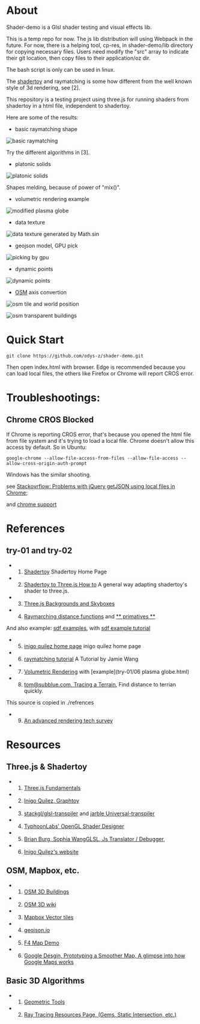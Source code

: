 # About

Shader-demo is a Glsl shader testing and visual effects lib.

This is a temp repo for now. The js lib distribution will using Webpack in the future. For now, there is a helping tool, cp-res, in shader-demo/lib directory for copying necessary files. Users need modify the "src" array to indicate their git location, then copy files to their application/oz dir.

The bash script is only can be used in linux.

The [shadertoy](https://en.wikipedia.org/wiki/Shadertoy) and raymatching is some how different from the well known style of 3d rendering, see [2].

This repository is a testing project using three.js for running shaders from shadertoy
in a html file, independent to shadertoy.

Here are some of the results:

- basic raymatching shape

![basic raymatching](https://github.com/odys-z/odys-z.github.io/blob/master/notes/opnGL/raymatching/screenshots/000%20basix.png "basic raymatching screenshot")

Try the different algorithms in [3].

- platonic solids

![platonic solids](https://github.com/odys-z/odys-z.github.io/blob/master/notes/opnGL/raymatching/screenshots/004%20Platonic%20solid.png "platonic solid screenshot")

Shapes melding, because of power of "mix()".

- volumetric rendering example

![modified plasma globe](https://github.com/odys-z/odys-z.github.io/blob/master/notes/opnGL/raymatching/screenshots/006%20plasma%20globe.png?raw=true)

- data texture

![data texture generated by Math.sin](https://github.com/odys-z/odys-z.github.io/blob/master/notes/opnGL/raymatching/screenshots/007%20data%20texture%20sphere%20dist.png?raw=true)

- geojson model, GPU pick

![picking by gpu](https://github.com/odys-z/odys-z.github.io/blob/master/notes/opnGL/raymatching/screenshots/02%20t6%20geo%20data.png?raw=true)

- dynamic points

![dynamic points](https://github.com/odys-z/odys-z.github.io/blob/master/notes/opnGL/raymatching/screenshots/02%20dynamic-points.png?raw=true)

- [OSM](https://wiki.openstreetmap.org/wiki/Main_Page) axis convertion

![osm tile and world position](try-03-osm/res/02-osm-grids.png)

![osm transparent buildings](https://raw.githubusercontent.com/odys-z/odys-z.github.io/master/notes/opnGL/raymatching/screenshots/008%20transparent%20osm%20buildings.png)

# Quick Start

    git clone https://github.com/odys-z/shader-demo.git

Then open index.html with browser. Edge is recommended because you can load local files,
the others like Firefox or Chrome will report CROS error.

# Troubleshootings:

## Chrome CROS Blocked

If Chrome is reporting CROS error, that's because you opened the html file from file system
and it's trying to load a local file. Chrome doesn't allow this access by default. So in Ubuntu:

    google-chrome --allow-file-access-from-files --allow-file-access --allow-cross-origin-auth-prompt

Windows has the similar shooting.

see [Stackovrflow: Problems with jQuery getJSON using local files in Chrome](https://stackoverflow.com/questions/2541949/problems-with-jquery-getjson-using-local-files-in-chrome);

and [chrome support](https://chrome.google.com/webstore/detail/allow-control-allow-origi/nlfbmbojpeacfghkpbjhddihlkkiljbi?hl=en)

# References

## try-01 and try-02

- 1. [Shadertoy](www.shadertoy.com)
Shadertoy Home Page

- 2. [Shadertoy to Three.js How to](https://threejsfundamentals.org/threejs/lessons/threejs-shadertoy.html "Three.js Tutorial")
A general way adapting shadertoy's shader to three.js.

- 3. [Three.js Backgrounds and Skyboxes](https://threejsfundamentals.org/threejs/lessons/threejs-backgrounds.html "Three.js Backgrounds and Skyboxes")

- 4. [Raymarching distance functions](http://iquilezles.org/www/articles/distfunctions/distfunctions.htm)
and [** primatives **](https://www.iquilezles.org/www/articles/distfunctions2d/distfunctions2d.htm)

And also example: [sdf examples](https://www.shadertoy.com/view/Xds3zN "sdf examples"), with [sdf example tutorial](https://www.alanzucconi.com/2016/07/01/signed-distance-functions/ "tutorial")

- 5. [inigo quilez home page](http://www.iquilezles.org/www/articles/raymarchingdf/raymarchingdf.htm "inigo quilez, raymarching distance fields")
inigo quilez home page

- 6. [raymatching tutorial](http://jamie-wong.com/2016/07/15/ray-marching-signed-distance-functions/)
A Tutorial by Jamie Wang

- 7. [Volumetric Rendering](https://www.alanzucconi.com/2016/07/01/volumetric-rendering/)
with [example](try-01/06 plasma globe.html)

- 8. [tom@subblue.com, Tracing a Terrain](http://2008.sub.blue/blog/2009/3/7/tracing_a_terrain.html),
Find distance to terrian quickly.

This source is copied in ./refrences

- 9. [An advanced rendering tech survey](http://advances.realtimerendering.com/s2015/index.html "Advanced Tech Survey")

# Resources

## Three.js & Shadertoy

- 1. [Three.js Fundamentals](https://threejsfundamentals.org/threejs/lessons/threejs-fundamentals.html#toc)

- 2. [Inigo Quilez, Graphtoy](http://www.iquilezles.org/apps/graphtoy)

- 3. [stackgl/glsl-transpiler](https://github.com/stackgl/glsl-transpiler) and [jarble Universal-transpiler](https://github.com/jarble/transpiler)

- 4. [TyphoonLabs' OpenGL Shader Designer](https://www.opengl.org/sdk/tools/ShaderDesigner/)

- 5. [Brian Burg, Sophia WangGLSL, Js Translator / Debugger](http://brrian.org/glsl-simulator/),

- 6. [Inigo Quilez's website](http://www.iquilezles.org/www/index.htm "inigo quilez website")

## OSM, Mapbox, etc.

- 1. [OSM 3D Buildings](https://osmbuildings.org/documentation/viewer/)

- 2. [OSM 3D wiki](https://wiki.openstreetmap.org/wiki/Main_Page)

- 3. [Mapbox Vector tiles](https://docs.mapbox.com/vector-tiles/reference/)

- 4. [geojson.io](http://geojson.io)

- 5. [F4 Map Demo](https://demo.f4map.com/#lat=52.5157537&lon=13.4070502&zoom=21&camera.theta=80&camera.phi=-24.637)

- 6. [Google Desgin, Prototyping a Smoother Map, A glimpse into how Google Maps works](https://medium.com/google-design/google-maps-cb0326d165f5)

## Basic 3D Algorithms

- 1. [Geometric Tools](https://www.geometrictools.com/Source/Intersection3D.html)

- 2. [Ray Tracing Resources Page, (Gems, Static Intersection, etc.)](http://www.realtimerendering.com/intersections.html)

